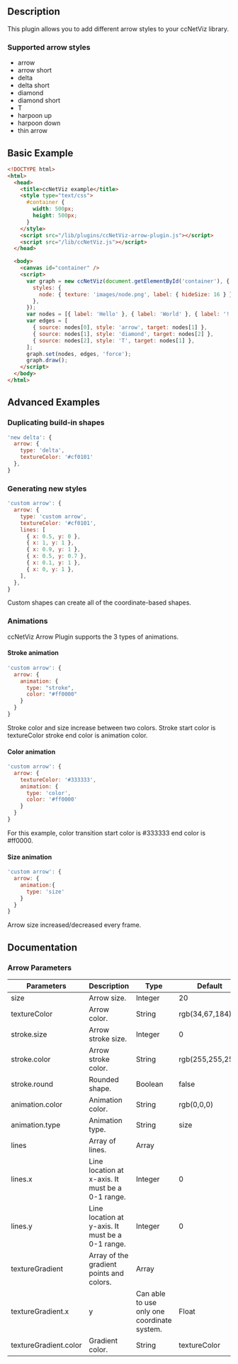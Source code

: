 ## Description

This plugin allows you to add different arrow styles to your ccNetViz library.

### Supported arrow styles

- arrow
- arrow short
- delta
- delta short
- diamond
- diamond short
- T
- harpoon up
- harpoon down
- thin arrow

## Basic Example

```html
<!DOCTYPE html>
<html>
  <head>
    <title>ccNetViz example</title>
    <style type="text/css">
      #container {
        width: 500px;
        height: 500px;
      }
    </style>
    <script src="/lib/plugins/ccNetViz-arrow-plugin.js"></script>
    <script src="/lib/ccNetViz.js"></script>
  </head>

  <body>
    <canvas id="container" />
    <script>
      var graph = new ccNetViz(document.getElementById('container'), {
        styles: {
          node: { texture: 'images/node.png', label: { hideSize: 16 } },
        },
      });
      var nodes = [{ label: 'Hello' }, { label: 'World' }, { label: '!' }];
      var edges = [
        { source: nodes[0], style: 'arrow', target: nodes[1] },
        { source: nodes[1], style: 'diamond', target: nodes[2] },
        { source: nodes[2], style: 'T', target: nodes[1] },
      ];
      graph.set(nodes, edges, 'force');
      graph.draw();
    </script>
  </body>
</html>
```

## Advanced Examples

### Duplicating build-in shapes

```javascript
'new delta': {
  arrow: {
    type: 'delta',
    textureColor: '#cf0101'
  },
}
```

### Generating new styles

```javascript
'custom arrow': {
  arrow: {
    type: 'custom arrow',
    textureColor: '#cf0101',
    lines: [
      { x: 0.5, y: 0 },
      { x: 1, y: 1 },
      { x: 0.9, y: 1 },
      { x: 0.5, y: 0.7 },
      { x: 0.1, y: 1 },
      { x: 0, y: 1 },
    ],
  },
}
```

Custom shapes can create all of the coordinate-based shapes.

### Animations

ccNetViz Arrow Plugin supports the 3 types of animations.

#### Stroke animation

```javascript
'custom arrow': {
  arrow: {
    animation: {
      type: "stroke",
      color: "#ff0000"
    }
  }
}
```

Stroke color and size increase between two colors. Stroke start color is textureColor stroke end color is animation color.

#### Color animation

```javascript
'custom arrow': {
  arrow: {
    textureColor: '#333333',
    animation: {
      type: 'color',
      color: '#ff0000'
    }
  }
}
```

For this example, color transition start color is #333333 end color is #ff0000.

#### Size animation

```javascript
'custom arrow': {
  arrow: {
    animation:{
      type: 'size'
    }
  }
}
```

Arrow size increased/decreased every frame.

## Documentation

### Arrow Parameters

| Parameters            | Description                                      | Type                                        | Default          |
| --------------------- | ------------------------------------------------ | ------------------------------------------- | ---------------- |
| size                  | Arrow size.                                      | Integer                                     | 20               |
| textureColor          | Arrow color.                                     | String                                      | rgb(34,67,184)   |
| stroke.size           | Arrow stroke size.                               | Integer                                     | 0                |
| stroke.color          | Arrow stroke color.                              | String                                      | rgb(255,255,255) |
| stroke.round          | Rounded shape.                                   | Boolean                                     | false            |
| animation.color       | Animation color.                                 | String                                      | rgb(0,0,0)       |
| animation.type        | Animation type.                                  | String                                      | size             |
| lines                 | Array of lines.                                  | Array                                       |                  |
| lines.x               | Line location at x-axis. It must be a 0-1 range. | Integer                                     | 0                |
| lines.y               | Line location at y-axis. It must be a 0-1 range. | Integer                                     | 0                |
| textureGradient       | Array of the gradient points and colors.         | Array                                       |                  |
| textureGradient.x     | y                                                | Can able to use only one coordinate system. | Float            | (0-1) Range |
| textureGradient.color | Gradient color.                                  | String                                      | textureColor     |
